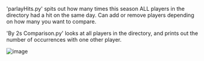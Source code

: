 'parlayHits.py' spits out how many times this season ALL players in the directory had a hit on the same day.
Can add or remove players depending on how many you want to compare.

'By 2s Comparison.py' looks at all players in the directory, and prints out the number of occurrences with one other player.

![image](https://github.com/carl61433/Baseball-Parlay-Hits/assets/4512134/e3149fca-1665-4892-862b-659f0cb27937)
